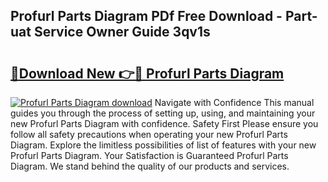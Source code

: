 ## Profurl Parts Diagram PDf Free Download - Part-uat Service Owner Guide 3qv1s

# <h2><a href="http://dfkb56.blite.top/?on=Profurl+Parts+Diagram">🔗Download New 👉🔴 Profurl Parts Diagram</a></h2>

[![Profurl Parts Diagram download](https://i.imgur.com/lujVjoI.png)](http://dfkb56.blite.top/?on=Profurl+Parts+Diagram)
Navigate with Confidence This manual guides you through the process of setting up, using, and maintaining your new Profurl Parts Diagram with confidence. Safety First Please ensure you follow all safety precautions when operating your new Profurl Parts Diagram. Explore the limitless possibilities of list of features with your new Profurl Parts Diagram. Your Satisfaction is Guaranteed Profurl Parts Diagram. We stand behind the quality of our products and services.
